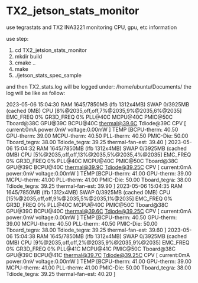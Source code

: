 # TX2_jetson_stats_monitor
use tegrastats and TX2 INA3221 monitoring CPU, gpu, etc information

use step:
1. cd TX2_jetsion_stats_monitor
2. mkdir build
3. cmake ..
4. make
5. ./jetson_stats_spec_sample

and then TX2_stats.log will be logged under: /home/ubuntu/Documents/
the log will be like as follow:

2023-05-06 15:04:30 RAM 1645/7850MB (lfb 1312x4MB) SWAP 0/3925MB (cached 0MB) CPU [8%@2035,off,off,7%@2035,9%@2035,6%@2035] EMC_FREQ 0% GR3D_FREQ 0% PLL@40C MCPU@40C PMIC@50C Tboard@38C GPU@39C BCPU@40C thermal@39.6C Tdiode@39C CPV [ current:0mA power:0mV voltage:0.00mW ] TEMP [BCPU-therm: 40.50 GPU-therm: 39.00 MCPU-therm: 40.50 PLL-therm: 40.50 PMIC-Die: 50.00 Tboard_tegra: 38.00 Tdiode_tegra: 39.25 thermal-fan-est: 39.40 ]
2023-05-06 15:04:32 RAM 1645/7850MB (lfb 1312x4MB) SWAP 0/3925MB (cached 0MB) CPU [5%@2035,off,off,13%@2035,5%@2035,4%@2035] EMC_FREQ 0% GR3D_FREQ 0% PLL@40C MCPU@40C PMIC@50C Tboard@38C GPU@39C BCPU@40C thermal@39.9C Tdiode@39.25C CPV [ current:0mA power:0mV voltage:0.00mW ] TEMP [BCPU-therm: 41.00 GPU-therm: 39.00 MCPU-therm: 41.00 PLL-therm: 41.00 PMIC-Die: 50.00 Tboard_tegra: 38.00 Tdiode_tegra: 39.25 thermal-fan-est: 39.90 ]
2023-05-06 15:04:35 RAM 1645/7850MB (lfb 1312x4MB) SWAP 0/3925MB (cached 0MB) CPU [15%@2035,off,off,9%@2035,5%@2035,1%@2035] EMC_FREQ 0% GR3D_FREQ 0% PLL@40C MCPU@40C PMIC@50C Tboard@38C GPU@39C BCPU@40C thermal@39.6C Tdiode@39.25C CPV [ current:0mA power:0mV voltage:0.00mW ] TEMP [BCPU-therm: 40.50 GPU-therm: 39.00 MCPU-therm: 40.50 PLL-therm: 40.50 PMIC-Die: 50.00 Tboard_tegra: 38.00 Tdiode_tegra: 39.25 thermal-fan-est: 39.60 ]
2023-05-06 15:04:38 RAM 1645/7850MB (lfb 1312x4MB) SWAP 0/3925MB (cached 0MB) CPU [9%@2035,off,off,2%@2035,9%@2035,9%@2035] EMC_FREQ 0% GR3D_FREQ 0% PLL@41C MCPU@41C PMIC@50C Tboard@38C GPU@39C BCPU@41C thermal@39.7C Tdiode@39.25C CPV [ current:0mA power:0mV voltage:0.00mW ] TEMP [BCPU-therm: 41.00 GPU-therm: 39.00 MCPU-therm: 41.00 PLL-therm: 41.00 PMIC-Die: 50.00 Tboard_tegra: 38.00 Tdiode_tegra: 39.25 thermal-fan-est: 40.20 ]
